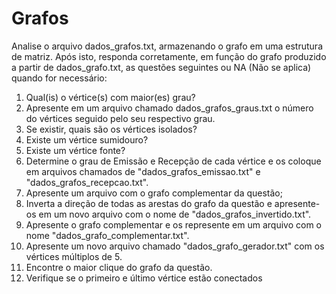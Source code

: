 # Grafos
Analise o arquivo dados_grafos.txt, armazenando o grafo em uma estrutura de matriz. Após isto, responda corretamente, em função do grafo produzido a partir de
dados_grafo.txt, as questões seguintes ou NA (Não se aplica) quando for necessário:
1. Qual(is) o vértice(s) com maior(es) grau?
2. Apresente em um arquivo chamado dados_grafos_graus.txt o número do vértices seguido pelo seu respectivo grau.
3. Se existir, quais são os vértices isolados?
4. Existe um vértice sumidouro?
5. Existe um vértice fonte?
6. Determine o grau de Emissão e Recepção de cada vértice e os coloque em arquivos chamados de "dados_grafos_emissao.txt" e "dados_grafos_recepcao.txt".
7. Apresente um arquivo com o grafo complementar da questão;
8. Inverta a direção de todas as arestas do grafo da questão e apresente-os em um novo arquivo com o nome de "dados_grafos_invertido.txt".
9. Apresente o grafo complementar e os represente em um arquivo com o nome "dados_grafo_complementar.txt".
10. Apresente um novo arquivo chamado "dados_grafo_gerador.txt" com os vértices múltiplos de 5.
11. Encontre o maior clique do grafo da questão.
12. Verifique se o primeiro e último vértice estão conectados